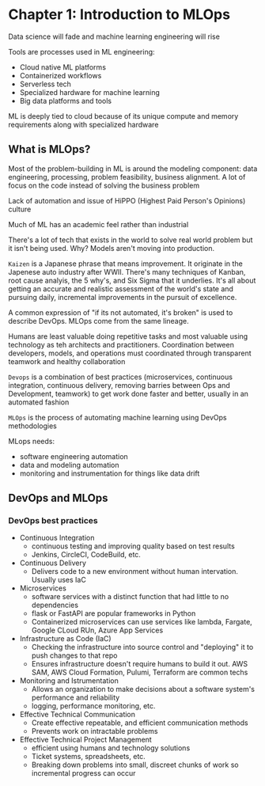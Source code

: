 # Chapter 1: Introduction to MLOps

Data science will fade and machine learning engineering will rise

Tools are processes used in ML engineering:

- Cloud native ML platforms
- Containerized workflows
- Serverless tech
- Specialized hardware for machine learning
- Big data platforms and tools

ML is deeply tied to cloud because of its unique compute and memory requirements along with specialized hardware

## What is MLOps?

Most of the problem-building in ML is around the modeling component: data engineering, processing, problem feasibility, business alignment. A lot of focus on the code instead of solving the business problem

Lack of automation and issue of HiPPO (Highest Paid Person's Opinions) culture

Much of ML has an academic feel rather than industrial

There's a lot of tech that exists in the world to solve real world problem but it isn't being used. Why? Models aren't moving into production.

`Kaizen` is a Japanese phrase that means improvement. It originate in the Japenese auto industry after WWII. There's many techniques of Kanban, root cause analyis, the 5 why's, and Six Sigma that it underlies. It's all about getting an accurate and realistic assessment of the world's state and pursuing daily, incremental improvements in the pursuit of excellence.

A common expression of "if its not automated, it's broken" is used to describe DevOps. MLOps come from the same lineage.

Humans are least valuable doing repetitive tasks and most valuable using technology as teh architects and practitioners. Coordination between developers, models, and operations must coordinated through transparent teamwork and healthy collaboration

`Devops` is a combination of best practices (microservices, continuous integration, continuous delivery, removing barries between Ops and Development, teamwork) to get work done faster and better, usually in an automated fashion

`MLOps` is the process of automating machine learning using DevOps methodologies

MLops needs:

- software engineering automation
- data and modeling automation
- monitoring and instrumentation for things like data drift

## DevOps and MLOps

### DevOps best practices

- Continuous Integration
  - continuous testing and improving quality based on test results
  - Jenkins, CircleCI, CodeBuild, etc.
- Continuous Delivery
  - Delivers code to a new environment without human intervation. Usually uses IaC
- Microservices
  - software services with a distinct function that had little to no dependencies
  - flask or FastAPI are popular frameworks in Python
  - Containerized microservices can use services like lambda, Fargate, Google CLoud RUn, Azure App Services
- Infrastructure as Code (IaC)
  - Checking the infrastructure into source control and "deploying" it to push changes to that repo
  - Ensures infrastructure doesn't require humans to build it out. AWS SAM, AWS Cloud Formation, Pulumi, Terraform are common techs
- Monitoring and Istrumentation
  - Allows an organization to make decisions about a software system's performance and reliability
  - logging, performance monitoring, etc.
- Effective Technical Communication
  - Create effective repeatable, and efficient communication methods
  - Prevents work on intractable problems
- Effective Technical Project Management
  - efficient using humans and technology solutions
  - Ticket systems, spreadsheets, etc.
  - Breaking down problems into small, discreet chunks of work so incremental progress can occur
